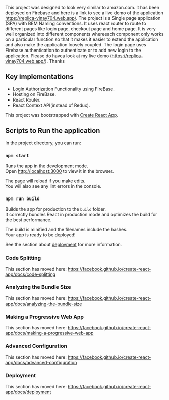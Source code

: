This project was designed to look very similar to amazon.com. it has been deployed on Firebase and here is a link to see a live demo of the application https://replica-vinay704.web.app/. The project is a Single page application (SPA) with BEM Naming conventions. It uses react router to route to different pages like login page, checkout page and home page. It is very well organized into different components whereeach component only works on a particular function so that it makes it easier to extend the application and also make the application loosely coupled. The login page uses Firebase authentication to authenticate or to add new login to the application. Please do havea look at my live demo (https://replica-vinay704.web.app/).
Thanks

## Key implementations
- Login Authorization Functionality using FireBase.
- Hosting on FireBase.
- React Router.
- React Context API(instead of Redux).

This project was bootstrapped with [Create React App](https://github.com/facebook/create-react-app).

## Scripts to Run the application

In the project directory, you can run:

### `npm start`

Runs the app in the development mode.<br />
Open [http://localhost:3000](http://localhost:3000) to view it in the browser.

The page will reload if you make edits.<br />
You will also see any lint errors in the console.

### `npm run build`

Builds the app for production to the `build` folder.<br />
It correctly bundles React in production mode and optimizes the build for the best performance.

The build is minified and the filenames include the hashes.<br />
Your app is ready to be deployed!

See the section about [deployment](https://facebook.github.io/create-react-app/docs/deployment) for more information.

### Code Splitting

This section has moved here: https://facebook.github.io/create-react-app/docs/code-splitting

### Analyzing the Bundle Size

This section has moved here: https://facebook.github.io/create-react-app/docs/analyzing-the-bundle-size

### Making a Progressive Web App

This section has moved here: https://facebook.github.io/create-react-app/docs/making-a-progressive-web-app

### Advanced Configuration

This section has moved here: https://facebook.github.io/create-react-app/docs/advanced-configuration

### Deployment

This section has moved here: https://facebook.github.io/create-react-app/docs/deployment

